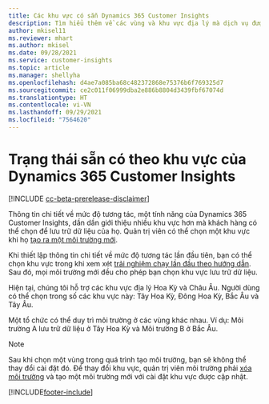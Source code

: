 ```yaml
---
title: Các khu vực có sẵn Dynamics 365 Customer Insights
description: Tìm hiểu thêm về các vùng và khu vực địa lý mà dịch vụ được triển khai.
author: mkisel11
ms.reviewer: mhart
ms.author: mkisel
ms.date: 09/28/2021
ms.service: customer-insights
ms.topic: article
ms.manager: shellyha
ms.openlocfilehash: d4ae7a085ba68c482372868e75376b6f769325d7
ms.sourcegitcommit: ce2c011f06999dba2e886b8804d3439fbf67074d
ms.translationtype: HT
ms.contentlocale: vi-VN
ms.lasthandoff: 09/29/2021
ms.locfileid: "7564620"
---
```

# <a name="regional-availability-for-dynamics-365-customer-insights"></a>Trạng thái sẵn có theo khu vực của Dynamics 365 Customer Insights

[!INCLUDE [cc-beta-prerelease-disclaimer](includes/cc-beta-prerelease-disclaimer.md)]

Thông tin chi tiết về mức độ tương tác, một tính năng của Dynamics 365 Customer Insights, dần dần giới thiệu nhiều khu vực hơn mà khách hàng có thể chọn để lưu trữ dữ liệu của họ. Quản trị viên có thể chọn một khu vực khi họ [tạo ra một môi trường mới](manage-environments-workspaces.md#create-an-environment). 

Khi thiết lập thông tin chi tiết về mức độ tương tác lần đầu tiên, bạn có thể chọn khu vực trong khi xem xét [trải nghiệm chạy lần đầu theo hướng dẫn](quickstart.md). Sau đó, mọi môi trường mới đều cho phép bạn chọn khu vực lưu trữ dữ liệu.

Hiện tại, chúng tôi hỗ trợ các khu vực địa lý Hoa Kỳ và Châu Âu. Người dùng có thể chọn trong số các khu vực này: Tây Hoa Kỳ, Đông Hoa Kỳ, Bắc Âu và Tây Âu.

Một tổ chức có thể duy trì môi trường ở các vùng khác nhau. Ví dụ: Môi trường A lưu trữ dữ liệu ở Tây Hoa Kỳ và Môi trường B ở Bắc Âu.

> [!NOTE]
> Sau khi chọn một vùng trong quá trình tạo môi trường, bạn sẽ không thể thay đổi cài đặt đó. Để thay đổi khu vực, quản trị viên môi trường phải [xóa môi trường](manage-environments-workspaces.md#delete-an-environment) và tạo một môi trường mới với cài đặt khu vực được cập nhật.


[!INCLUDE[footer-include](../includes/footer-banner.md)]
